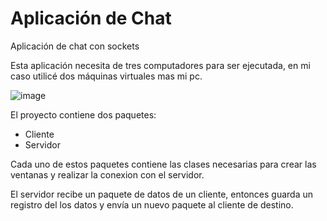 # Aplicación de Chat

Aplicación de chat con sockets

Esta aplicación necesita de tres computadores para ser ejecutada, en mi caso utilicé dos máquinas virtuales mas mi pc.

![image](https://user-images.githubusercontent.com/34726470/209736879-acb632b3-f9b4-4a35-8400-8c7fdb2ef898.png)

El proyecto contiene dos paquetes:

+ Cliente
+ Servidor

Cada uno de estos paquetes contiene las clases necesarias para crear las ventanas y realizar la conexion con el servidor.

El servidor recibe un paquete de datos de un cliente, entonces guarda un registro del los datos y envía un nuevo paquete al cliente de destino.

